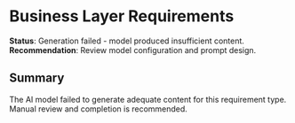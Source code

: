 # Business Layer Requirements

**Status**: Generation failed - model produced insufficient content.
**Recommendation**: Review model configuration and prompt design.

## Summary

The AI model failed to generate adequate content for this requirement type. Manual review and completion is recommended.